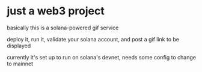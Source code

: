 # just a web3 project

basically this is a solana-powered gif service

deploy it, run it, validate your solana account, and post a gif link to be displayed

currently it's set up to run on solana's devnet, needs some config to change to mainnet
